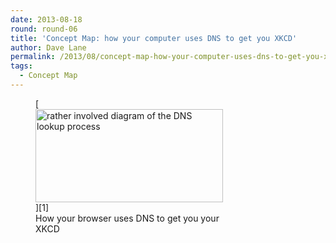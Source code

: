 ```yaml
---
date: 2013-08-18
round: round-06
title: 'Concept Map: how your computer uses DNS to get you XKCD'
author: Dave Lane
permalink: /2013/08/concept-map-how-your-computer-uses-dns-to-get-you-xkcd/
tags:
  - Concept Map
---
```

<figure id="attachment_3942" style="width: 300px;" class="wp-caption alignleft">[<img class="size-medium wp-image-3942" alt="rather involved diagram of the DNS lookup process" src="http://teaching.software-carpentry.org/wp-content/uploads/2013/08/DNSConceptMap-cropped-300x149.png" width="300" height="149" />][1]<figcaption class="wp-caption-text">How your browser uses DNS to get you your XKCD</figcaption></figure>

 [1]: http://teaching.software-carpentry.org/wp-content/uploads/2013/08/DNSConceptMap-cropped.png
